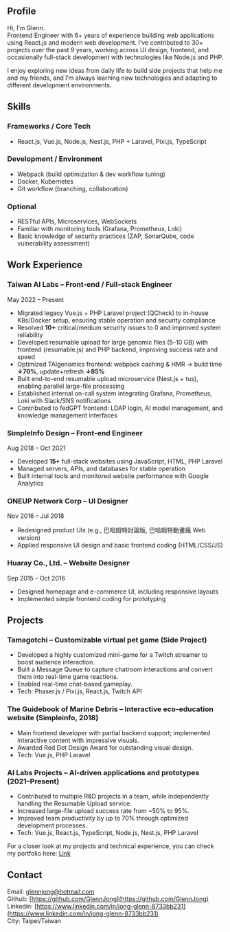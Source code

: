 
## Profile
Hi, I’m Glenn.  
Frontend Engineer with 6+ years of experience building web applications using React.js and modern web development.
I’ve contributed to 30+ projects over the past 9 years, working across UI design, frontend, and occasionally full-stack development with technologies like Node.js and PHP.

I enjoy exploring new ideas from daily life to build side projects that help me and my friends, and I’m always learning new technologies and adapting to different development environments.

## Skills

### Frameworks / Core Tech
- React.js, Vue.js, Node.js, Nest.js, PHP + Laravel, Pixi.js, TypeScript

### Development / Environment
- Webpack (build optimization & dev workflow tuning)
- Docker, Kubernetes
- Git workflow (branching, collaboration)

### Optional
- RESTful APIs, Microservices, WebSockets
- Familiar with monitoring tools (Grafana, Prometheus, Loki)
- Basic knowledge of security practices (ZAP, SonarQube, code vulnerability assessment)

## Work Experience
### Taiwan AI Labs – Front-end / Full-stack Engineer  
May 2022 – Present
- Migrated legacy Vue.js + PHP Laravel project (QCheck) to in-house K8s/Docker setup, ensuring stable operation and security compliance
- Resolved **10+** critical/medium security issues to 0 and improved system reliability
- Developed resumable upload for large genomic files (5–10 GB) with frontend (resumable.js) and PHP backend, improving success rate and speed
- Optimized TAIgenomics frontend: webpack caching & HMR → build time **↓70%**, update+refresh **↓85%**
- Built end-to-end resumable upload microservice (Nest.js + tus), enabling parallel large-file processing
- Established internal on-call system integrating Grafana, Prometheus, Loki with Slack/SNS notifications
- Contributed to fedGPT frontend: LDAP login, AI model management, and knowledge management interfaces

### SimpleInfo Design – Front-end Engineer
Aug 2018 – Oct 2021
- Developed **15+** full-stack websites using JavaScript, HTML, PHP Laravel
- Managed servers, APIs, and databases for stable operation
- Built internal tools and monitored website performance with Google Analytics

### ONEUP Network Corp – UI Designer
Nov 2016 – Jul 2018
- Redesigned product UIs (e.g., 巴哈姆特討論版, 巴哈姆特動畫瘋 Web version)
- Applied responsive UI design and basic frontend coding (HTML/CSS/JS)

### Huaray Co., Ltd. – Website Designer
Sep 2015 – Oct 2016
- Designed homepage and e-commerce UI, including responsive layouts
- Implemented simple frontend coding for prototyping

## Projects
### Tamagotchi – Customizable virtual pet game (Side Project)
-  Developed a highly customized mini-game for a Twitch streamer to boost audience interaction.
- Built a Message Queue to capture chatroom interactions and convert them into real-time game reactions.
- Enabled real-time chat-based gameplay.
- Tech: Phaser.js / Pixi.js, React.js, Twitch API
### The Guidebook of Marine Debris – Interactive eco-education website (Simpleinfo, 2018)
- Main frontend developer with partial backend support; implemented interactive content with impressive visuals.
- Awarded Red Dot Design Award for outstanding visual design.
- Tech: Vue.js, PHP Laravel
### AI Labs Projects – AI-driven applications and prototypes (2021–Present)
- Contributed to multiple R&D projects in a team, while independently handling the Resumable Upload service.
- Increased large-file upload success rate from ~50% to 95%.
- Improved team productivity by up to 70% through optimized development processes.
- Tech: Vue.js, React.js, TypeScript, Node.js, Nest.js, PHP Laravel

For a closer look at my projects and technical experience, you can check my portfolio here: [Link](https://github.com/GlennJong/portfolio)

## Contact
Email: [glennjong@hotmail.com](glennjong@hotmail.com)  
Github: [https://github.com/GlennJong](https://github.com/GlennJong)  
Linkedin: [https://www.linkedin.com/in/jong-glenn-8733bb231](https://www.linkedin.com/in/jong-glenn-8733bb231)  
City: Taipei/Taiwan
